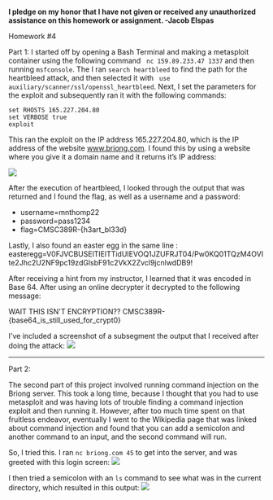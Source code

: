 <b>I pledge on my honor that I have not given or received any unauthorized assistance on this homework or assignment. -Jacob Elspas</b>

Homework #4

Part 1: I started off by opening a Bash Terminal and making a metasploit container using the following command 
``` nc 159.89.233.47 1337``` and then running ```msfconsole```.
The I ran ```search heartbleed``` to find the path for the heartbleed attack, and then selected it with ``` use auxiliary/scanner/ssl/openssl_heartbleed```.
Next, I set the parameters for the exploit and subsequently ran it with the following commands:
``` 
set RHOSTS 165.227.204.80
set VERBOSE true
exploit
```
This ran the exploit on the IP address 165.227.204.80, which is the IP address of the website www.briong.com. I found this by using a website where you give it a domain name and it returns it’s IP address: 

![](/img/briong-IP.PNG)

After the execution of heartbleed, I looked through the output that was returned and I found the flag, as well as a username and a password:

* username=mnthomp22
* password=pass1234
* flag=CMSC389R-{h3art_bl33d}

Lastly, I also found an easter egg in the same line : easteregg=V0FJVCBUSElTIElTTidUIEVOQ1JZUFRJT04/Pw0KQ01TQzM4OVIte2Jhc2U2NF9pc19zdGlsbF91c2VkX2Zvcl9jcnlwdDB9!

After receiving a hint from my instructor, I learned that it was encoded in Base 64. After using an online decrypter it decrypted to the following message: 

WAIT THIS ISN'T ENCRYPTION??
CMSC389R-{base64_is_still_used_for_crypt0}

I've included a screenshot of a subsegment the output that I received after doing the attack:
![](/img/bash-flag.PNG)
 - - -
Part 2: 

The second part of this project involved running command injection on the Briong server. This took a long time, because I thought that you had to use metasploit and was having lots of trouble finding a command injection exploit and then running it. However, after too much time spent on that fruitless endeavor, eventually I went to the Wikipedia page that was linked about command injection and found that you can add a semicolon and another command to an input, and the second command will run. 

So, I tried this. I ran `nc briong.com 45` to get into the server, and was greeted with this login screen: 
![](/img/homework4-ping.PNG)

I then tried a semicolon with an `ls` command to see what was in the current directory, which resulted in this output: 
![](/img/homework4-ls.PNG)
